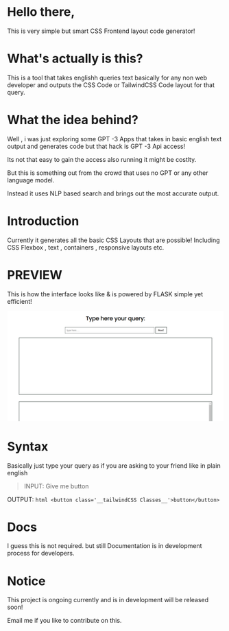 # Hello there,

This is very simple but smart CSS Frontend layout code generator!

# What's actually is this?

This is a tool that takes englishh queries text basically for any non web developer and outputs the CSS Code or TailwindCSS Code layout for that query.

# What the idea behind?

Well , i was just exploring some GPT -3 Apps that takes in basic english text output and generates code but that hack is GPT -3 Api access!

Its not that easy to gain the access also running it might be costlty.

But this is something out from the crowd that uses no GPT or any other language model.

Instead it uses NLP based search and brings out the most accurate output.


# Introduction

 
Currently it generates all the basic CSS Layouts that are possible!
Including CSS Flexbox , text , containers , responsive layouts etc.


# PREVIEW

This is how the interface looks like & is powered by FLASK simple yet efficient!

![](preview.png)

# Syntax

Basically just type your query as if you are asking to your friend like in plain english 

> INPUT: Give me button

OUTPUT: ```html
 <button class='__tailwindCSS Classes__'>button</button> ```


# Docs 

I guess this is not required.
but still Documentation is in development process for developers.

# Notice

This project is ongoing currently and is in development will be released soon!

Email me if you like to contribute on this.
